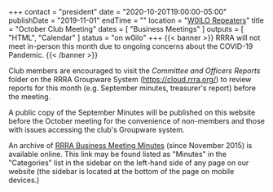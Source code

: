 +++
contact = "president"
date = "2020-10-20T19:00:00-05:00"
publishDate = "2019-11-01"
endTime = ""
location = "[W0ILO Repeaters](/radios/)"
title = "October Club Meeting"
dates = [ "Business Meetings" ]
outputs = [ "HTML", "Calendar" ]
status = "on w0ilo"
+++
{{< banner >}}
RRRA will not meet in-person this month due to ongoing concerns
about the COVID-19 Pandemic.
{{< /banner >}}

Club members are encouraged to visit the *Committee and Officers
Reports* folder on the RRRA Groupware System (https://cloud.rrra.org/)
to review reports for this month (e.g. September minutes, treasurer's
report) before the meeting.

A public copy of the September Minutes will be published on this website
before the October meeting for the convenience of non-members and those
with issues accessing the club's Groupware system.

An archive of [RRRA Business Meeting Minutes](/categories/minutes/)
(since November 2015) is available online. This link may be found listed
as "Minutes" in the "Categories" list in the sidebar on the left-hand
side of any page on our website (the sidebar is located at the bottom of
the page on mobile devices.)
